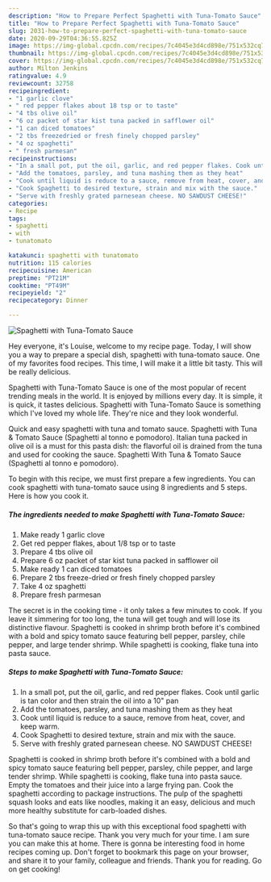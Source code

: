 ```yaml
---
description: "How to Prepare Perfect Spaghetti with Tuna-Tomato Sauce"
title: "How to Prepare Perfect Spaghetti with Tuna-Tomato Sauce"
slug: 2031-how-to-prepare-perfect-spaghetti-with-tuna-tomato-sauce
date: 2020-09-29T04:36:55.825Z
image: https://img-global.cpcdn.com/recipes/7c4045e3d4cd898e/751x532cq70/spaghetti-with-tuna-tomato-sauce-recipe-main-photo.jpg
thumbnail: https://img-global.cpcdn.com/recipes/7c4045e3d4cd898e/751x532cq70/spaghetti-with-tuna-tomato-sauce-recipe-main-photo.jpg
cover: https://img-global.cpcdn.com/recipes/7c4045e3d4cd898e/751x532cq70/spaghetti-with-tuna-tomato-sauce-recipe-main-photo.jpg
author: Milton Jenkins
ratingvalue: 4.9
reviewcount: 32758
recipeingredient:
- "1 garlic clove"
- " red pepper flakes about 18 tsp or to taste"
- "4 tbs olive oil"
- "6 oz packet of star kist tuna packed in safflower oil"
- "1 can diced tomatoes"
- "2 tbs freezedried or fresh finely chopped parsley"
- "4 oz spaghetti"
- " fresh parmesan"
recipeinstructions:
- "In a small pot, put the oil, garlic, and red pepper flakes. Cook until garlic is tan color and then strain the oil into a 10&#34; pan"
- "Add the tomatoes, parsley, and tuna mashing them as they heat"
- "Cook until liquid is reduce to a sauce, remove from heat, cover, and keep warm."
- "Cook Spaghetti to desired texture, strain and mix with the sauce."
- "Serve with freshly grated parnesean cheese. NO SAWDUST CHEESE!"
categories:
- Recipe
tags:
- spaghetti
- with
- tunatomato

katakunci: spaghetti with tunatomato 
nutrition: 115 calories
recipecuisine: American
preptime: "PT21M"
cooktime: "PT49M"
recipeyield: "2"
recipecategory: Dinner

---
```



![Spaghetti with Tuna-Tomato Sauce](https://img-global.cpcdn.com/recipes/7c4045e3d4cd898e/751x532cq70/spaghetti-with-tuna-tomato-sauce-recipe-main-photo.jpg)

Hey everyone, it's Louise, welcome to my recipe page. Today, I will show you a way to prepare a special dish, spaghetti with tuna-tomato sauce. One of my favorites food recipes. This time, I will make it a little bit tasty. This will be really delicious.

Spaghetti with Tuna-Tomato Sauce is one of the most popular of recent trending meals in the world. It is enjoyed by millions every day. It is simple, it is quick, it tastes delicious. Spaghetti with Tuna-Tomato Sauce is something which I've loved my whole life. They're nice and they look wonderful.

Quick and easy spaghetti with tuna and tomato sauce. Spaghetti with Tuna &amp; Tomato Sauce (Spaghetti al tonno e pomodoro). Italian tuna packed in olive oil is a must for this pasta dish: the flavorful oil is drained from the tuna and used for cooking the sauce. Spaghetti With Tuna &amp; Tomato Sauce (Spaghetti al tonno e pomodoro).


To begin with this recipe, we must first prepare a few ingredients. You can cook spaghetti with tuna-tomato sauce using 8 ingredients and 5 steps. Here is how you cook it.

<!--inarticleads1-->

##### The ingredients needed to make Spaghetti with Tuna-Tomato Sauce:

1. Make ready 1 garlic clove
1. Get  red pepper flakes, about 1/8 tsp or to taste
1. Prepare 4 tbs olive oil
1. Prepare 6 oz packet of star kist tuna packed in safflower oil
1. Make ready 1 can diced tomatoes
1. Prepare 2 tbs freeze-dried or fresh finely chopped parsley
1. Take 4 oz spaghetti
1. Prepare  fresh parmesan


The secret is in the cooking time - it only takes a few minutes to cook. If you leave it simmering for too long, the tuna will get tough and will lose its distinctive flavour. Spaghetti is cooked in shrimp broth before it&#39;s combined with a bold and spicy tomato sauce featuring bell pepper, parsley, chile pepper, and large tender shrimp. While spaghetti is cooking, flake tuna into pasta sauce. 

<!--inarticleads2-->

##### Steps to make Spaghetti with Tuna-Tomato Sauce:

1. In a small pot, put the oil, garlic, and red pepper flakes. Cook until garlic is tan color and then strain the oil into a 10&#34; pan
1. Add the tomatoes, parsley, and tuna mashing them as they heat
1. Cook until liquid is reduce to a sauce, remove from heat, cover, and keep warm.
1. Cook Spaghetti to desired texture, strain and mix with the sauce.
1. Serve with freshly grated parnesean cheese. NO SAWDUST CHEESE!


Spaghetti is cooked in shrimp broth before it&#39;s combined with a bold and spicy tomato sauce featuring bell pepper, parsley, chile pepper, and large tender shrimp. While spaghetti is cooking, flake tuna into pasta sauce. Empty the tomatoes and their juice into a large frying pan. Cook the spaghetti according to package instructions. The pulp of the spaghetti squash looks and eats like noodles, making it an easy, delicious and much more healthy substitute for carb-loaded dishes. 

So that's going to wrap this up with this exceptional food spaghetti with tuna-tomato sauce recipe. Thank you very much for your time. I am sure you can make this at home. There is gonna be interesting food in home recipes coming up. Don't forget to bookmark this page on your browser, and share it to your family, colleague and friends. Thank you for reading. Go on get cooking!
